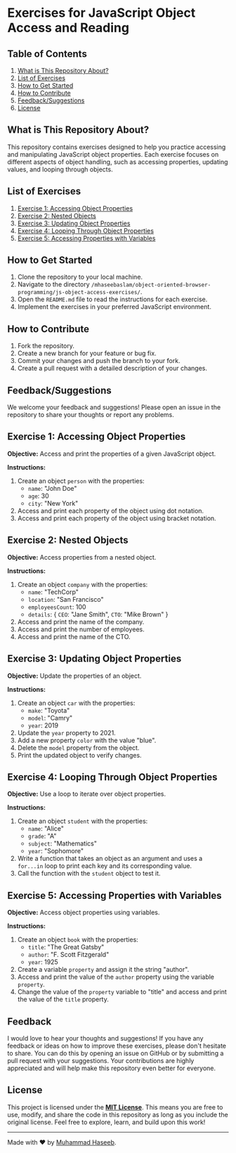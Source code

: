 # Exercises for JavaScript Object Access and Reading

## Table of Contents

1. [What is This Repository About?](#what-is-this-repository-about)
2. [List of Exercises](#list-of-exercises)
3. [How to Get Started](#how-to-get-started)
4. [How to Contribute](#how-to-contribute)
5. [Feedback/Suggestions](#feedbacksuggestions)
6. [License](#license)

## What is This Repository About?

This repository contains exercises designed to help you practice accessing and manipulating JavaScript object properties. Each exercise focuses on different aspects of object handling, such as accessing properties, updating values, and looping through objects.

## List of Exercises

1. [Exercise 1: Accessing Object Properties](#exercise-1-accessing-object-properties)
2. [Exercise 2: Nested Objects](#exercise-2-nested-objects)
3. [Exercise 3: Updating Object Properties](#exercise-3-updating-object-properties)
4. [Exercise 4: Looping Through Object Properties](#exercise-4-looping-through-object-properties)
5. [Exercise 5: Accessing Properties with Variables](#exercise-5-accessing-properties-with-variables)

## How to Get Started

1. Clone the repository to your local machine.
2. Navigate to the directory `/mhaseebaslam/object-oriented-browser-programming/js-object-access-exercises/`.
3. Open the `README.md` file to read the instructions for each exercise.
4. Implement the exercises in your preferred JavaScript environment.

## How to Contribute

1. Fork the repository.
2. Create a new branch for your feature or bug fix.
3. Commit your changes and push the branch to your fork.
4. Create a pull request with a detailed description of your changes.

## Feedback/Suggestions

We welcome your feedback and suggestions! Please open an issue in the repository to share your thoughts or report any problems.

## Exercise 1: Accessing Object Properties

**Objective:**
Access and print the properties of a given JavaScript object.

**Instructions:**

1. Create an object `person` with the properties:
    - `name`: "John Doe"
    - `age`: 30
    - `city`: "New York"
2. Access and print each property of the object using dot notation.
3. Access and print each property of the object using bracket notation.

## Exercise 2: Nested Objects

**Objective:**
Access properties from a nested object.

**Instructions:**

1. Create an object `company` with the properties:
    - `name`: "TechCorp"
    - `location`: "San Francisco"
    - `employeesCount`: 100
    - `details`: { `CEO`: "Jane Smith", `CTO`: "Mike Brown" }
2. Access and print the name of the company.
3. Access and print the number of employees.
4. Access and print the name of the CTO.

## Exercise 3: Updating Object Properties

**Objective:**
Update the properties of an object.

**Instructions:**

1. Create an object `car` with the properties:
    - `make`: "Toyota"
    - `model`: "Camry"
    - `year`: 2019
2. Update the `year` property to 2021.
3. Add a new property `color` with the value "blue".
4. Delete the `model` property from the object.
5. Print the updated object to verify changes.

## Exercise 4: Looping Through Object Properties

**Objective:**
Use a loop to iterate over object properties.

**Instructions:**

1. Create an object `student` with the properties:
    - `name`: "Alice"
    - `grade`: "A"
    - `subject`: "Mathematics"
    - `year`: "Sophomore"
2. Write a function that takes an object as an argument and uses a `for...in` loop to print each key and its corresponding value.
3. Call the function with the `student` object to test it.

## Exercise 5: Accessing Properties with Variables

**Objective:**
Access object properties using variables.

**Instructions:**

1. Create an object `book` with the properties:
    - `title`: "The Great Gatsby"
    - `author`: "F. Scott Fitzgerald"
    - `year`: 1925
2. Create a variable `property` and assign it the string "author".
3. Access and print the value of the `author` property using the variable `property`.
4. Change the value of the `property` variable to "title" and access and print the value of the `title` property.

## Feedback

I would love to hear your thoughts and suggestions! If you have any feedback or ideas on how to improve these exercises, please don't hesitate to share. You can do this by opening an issue on GitHub or by submitting a pull request with your suggestions. Your contributions are highly appreciated and will help make this repository even better for everyone.

## License

This project is licensed under the **[MIT License](LICENSE)**. This means you are free to use, modify, and share the code in this repository as long as you include the original license. Feel free to explore, learn, and build upon this work!

---

Made with ❤️ by [Muhammad Haseeb](https://github.com/mhaseebaslam).